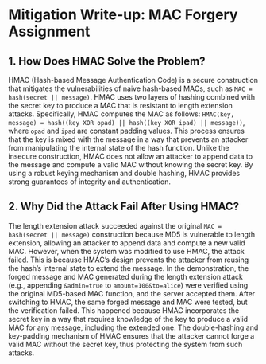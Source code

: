 # Mitigation Write-up: MAC Forgery Assignment

## 1. How Does HMAC Solve the Problem?
HMAC (Hash-based Message Authentication Code) is a secure construction that mitigates the vulnerabilities of naive hash-based MACs, such as `MAC = hash(secret || message)`. HMAC uses two layers of hashing combined with the secret key to produce a MAC that is resistant to length extension attacks. Specifically, HMAC computes the MAC as follows: `HMAC(key, message) = hash((key XOR opad) || hash((key XOR ipad) || message))`, where `opad` and `ipad` are constant padding values. This process ensures that the key is mixed with the message in a way that prevents an attacker from manipulating the internal state of the hash function. Unlike the insecure construction, HMAC does not allow an attacker to append data to the message and compute a valid MAC without knowing the secret key. By using a robust keying mechanism and double hashing, HMAC provides strong guarantees of integrity and authentication.

## 2. Why Did the Attack Fail After Using HMAC?
The length extension attack succeeded against the original `MAC = hash(secret || message)` construction because MD5 is vulnerable to length extension, allowing an attacker to append data and compute a new valid MAC. However, when the system was modified to use HMAC, the attack failed. This is because HMAC’s design prevents the attacker from reusing the hash’s internal state to extend the message. In the demonstration, the forged message and MAC generated during the length extension attack (e.g., appending `&admin=true` to `amount=100&to=alice`) were verified using the original MD5-based MAC function, and the server accepted them. After switching to HMAC, the same forged message and MAC were tested, but the verification failed. This happened because HMAC incorporates the secret key in a way that requires knowledge of the key to produce a valid MAC for any message, including the extended one. The double-hashing and key-padding mechanism of HMAC ensures that the attacker cannot forge a valid MAC without the secret key, thus protecting the system from such attacks.
